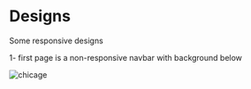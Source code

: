# Designs
Some responsive designs

1- first page is a non-responsive navbar with background below

![chicage](https://github.com/user-attachments/assets/56a1e5c5-b688-4f53-be26-38c7467c60a8)
